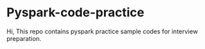 # Pyspark-code-practice

Hi, This repo contains pyspark practice sample codes for interview preparation.
